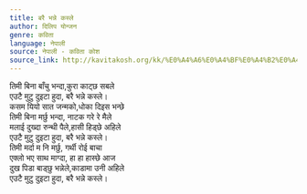 ```yaml
---
title: बरै भन्ने कस्ले
author: दिलिप योन्जन
genre: कविता
language: नेपाली
source: नेपाली - कविता कोश
source_link: http://kavitakosh.org/kk/%E0%A4%A6%E0%A4%BF%E0%A4%B2%E0%A4%BF%E0%A4%AA_%E0%A4%AF%E0%A5%8B%E0%A4%A8%E0%A5%8D%E0%A4%9C%E0%A4%A8
---
```


तिमी बिना बाँचु भन्दा,कुरा काट्छ सबले  
एउटै मुटु दुइटा हुदा, बरै भन्ने कस्ले।  
कसम यियो सात जन्मको,धोका दिइस भन्छे  
तिमी बिना मर्छु भन्दा, नाटक गरे रे मैले  
मलाई दुख्दा रुन्थी पैले,हासी हिड्छे अहिले  
एउटै मुटु दुइटा हुदा, बरै भन्ने कस्ले।  
तिमी मर्दा म नि मर्छु, गर्थी रोई बाचा  
एक्लो भए साथ माग्दा, हा हा हास्छे आज  
दुख पिडा बाड्छु भन्नेले,काडामा उनी अहिले  
एउटै मुटु दुइटा हुदा, बरै भन्ने कस्ले।
